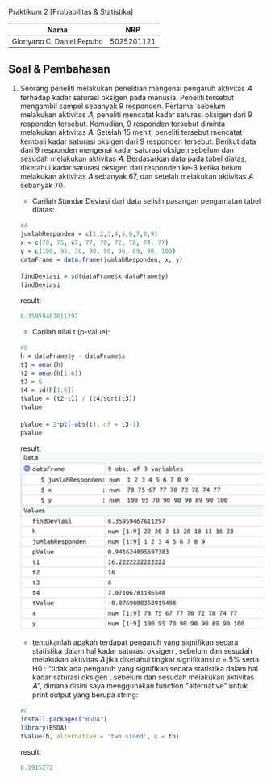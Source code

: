Praktikum 2 [Probabilitas & Statistika]

| Nama                      | NRP           |
|---------------------------|---------------|
|Gloriyano C. Daniel Pepuho |5025201121     |

## Soal & Pembahasan

1. Seorang peneliti melakukan penelitian mengenai pengaruh aktivitas 𝐴 terhadap
kadar saturasi oksigen pada manusia. Peneliti tersebut mengambil sampel
sebanyak 9 responden. Pertama, sebelum melakukan aktivitas 𝐴, peneliti mencatat
kadar saturasi oksigen dari 9 responden tersebut. Kemudian, 9 responden tersebut
diminta melakukan aktivitas 𝐴. Setelah 15 menit, peneliti tersebut mencatat kembali
kadar saturasi oksigen dari 9 responden tersebut. Berikut data dari 9 responden
mengenai kadar saturasi oksigen sebelum dan sesudah melakukan aktivitas 𝐴.
Berdasarkan data pada tabel diatas, diketahui kadar saturasi oksigen dari
responden ke-3 ketika belum melakukan aktivitas 𝐴 sebanyak 67, dan setelah
melakukan aktivitas 𝐴 sebanyak 70.

   - Carilah Standar Deviasi dari data selisih pasangan pengamatan tabel
     diatas:

    ```r
    #A
    jumlahResponden = c(1,2,3,4,5,6,7,8,9)
    x = c(78, 75, 67, 77, 70, 72, 78, 74, 77)
    y = c(100, 95, 70, 90, 90, 90, 89, 90, 100)
    dataFrame = data.frame(jumlahResponden, x, y)

    findDeviasi = sd(dataFrame$x-dataFrame$y)
    findDeviasi
    ```
    result:
    
    ```r
    6.35959467611297
    ```

    - Carilah nilai t (p-value):

    ```r
    #B
    h = dataFrame$y - dataFrame$x
    t1 = mean(h)
    t2 = mean(h[1:6])
    t3 = 6
    t4 = sd(h[1:6])
    tValue = (t2-t1) / (t4/sqrt(t3))
    tValue

    pValue = 2*pt(-abs(t), df = t3-1)
    pValue
    ```

    result:
    ![](https://github.com/danielcristho/P2_Probstat_B_5025201121/blob/main/src/no1-b.png)

     - tentukanlah apakah terdapat pengaruh yang signifikan secara statistika
   dalam hal kadar saturasi oksigen , sebelum dan sesudah melakukan
   aktivitas 𝐴 jika diketahui tingkat signifikansi 𝛼 = 5% serta H0 : “tidak ada
   pengaruh yang signifikan secara statistika dalam hal kadar saturasi
   oksigen , sebelum dan sesudah melakukan aktivitas 𝐴”, dimana disini saya menggunakan function "alternative" untuk print output yang berupa string:

    ```r
    #C
    install.packages("BSDA")
    library(BSDA)
    tValue(h, alternative = 'two.sided', n = tn)
    ```
    result:
    ```r
    0.1915272
    
    ```